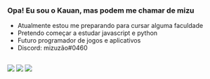 ### Opa! Eu sou o Kauan, mas podem me chamar de mizu

- Atualmente estou me preparando para cursar alguma faculdade
- Pretendo começar a estudar javascript e python
- Futuro programador de jogos e aplicativos
- Discord: mizuzão#0460

##
 
 <div>
 <a href = "mailto:kauanmbomfim5@gmail.com"><img src="https://img.shields.io/badge/-Gmail-%23333?style=for-the-badge&logo=gmail&logoColor=white" target="_blank"></a>
  <a href="https://instagram.com/0hmizu" target="_blank"><img src="https://img.shields.io/badge/-Instagram-%23E4405F?style=for-the-badge&logo=instagram&logoColor=white" target="_blank"></a> 
 <a href="https://open.spotify.com/user/6tx8j0gykcbg5aaka9u10c2tv" target="_blank"><img src="https://img.shields.io/badge/Spotify-1ED760?&style=for-the-badge&logo=spotify&logoColor=white" target="_blank"></a> 
  <div>
